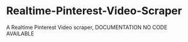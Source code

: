 # Realtime-Pinterest-Video-Scraper
A Realtime Pinterest Video scraper, DOCUMENTATION NO CODE AVAILABLE
